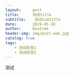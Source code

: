 ```yaml
---
layout:     post
title:      测试title
subtitle:    测试subtitle
date:       2019-05-28
author:     Doutree
header-img: img/post-web.jpg
catalog: true
tags:
    - 测试标签1
    - 测试标签2
---
```


测试